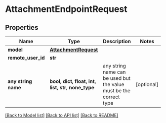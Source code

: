 # AttachmentEndpointRequest


## Properties
Name | Type | Description | Notes
------------ | ------------- | ------------- | -------------
**model** | [**AttachmentRequest**](AttachmentRequest.md) |  | 
**remote_user_id** | **str** |  | 
**any string name** | **bool, dict, float, int, list, str, none_type** | any string name can be used but the value must be the correct type | [optional]

[[Back to Model list]](../README.md#documentation-for-models) [[Back to API list]](../README.md#documentation-for-api-endpoints) [[Back to README]](../README.md)


